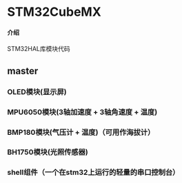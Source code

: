 # STM32CubeMX

#### 介绍
STM32HAL库模块代码
## master
### OLED模块(显示屏)
### MPU6050模块(3轴加速度 + 3轴角速度 + 温度)
### BMP180模块(气压计 + 温度)（可用作海拔计）
### BH1750模块(光照传感器)
### shell组件（一个在stm32上运行的轻量的串口控制台）

